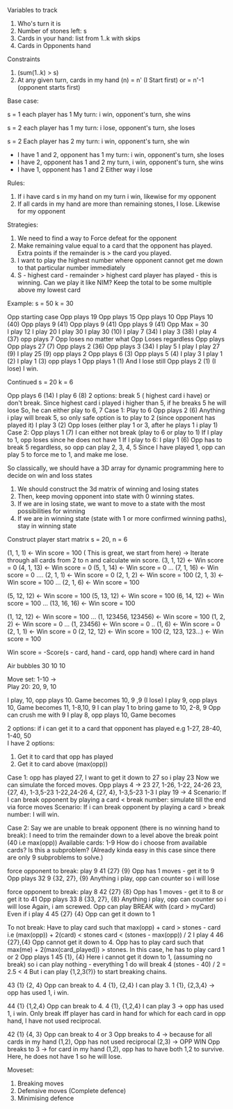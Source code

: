 Variables to track
1. Who's turn it is
2. Number of stones left: s
3. Cards in your hand: list from 1..k with skips
4. Cards in Opponents hand

Constraints 
1. (sum(1..k) > s)
2. At any given turn, cards in my hand (n) = n' (I Start first) or = n'-1 (opponent starts first)


Base case:

s = 1
each player has 1 
My turn: i win, opponent's turn, she wins

s = 2
each player has 1
my turn: i lose, opponent's turn, she loses

s = 2
Each player has 2
my turn: i win, opponent's turn, she win
- I have 1 and 2, opponent has 1
my turn: i win, opponent's turn, she loses
- I have 2, opponent has 1 and 2
my turn, i win, opponent's turn, she wins
- I have 1, opponent has 1 and 2
Either way i lose

Rules: 
1. If i have card s in my hand on my turn i win, likewise for my opponent
2. If all cards in my hand are more than remaining stones, I lose. Likewise for my opponent

Strategies:
1. We need to find a way to Force defeat for the opponent
2. Make remaining value equal to a card that the opponent has played. Extra points if the remainder is > the card you played.
3. I want to play the highest number where opponent cannot get me down to that particular number immediately
4. S - highest card - remainder > highest card player has played - this is winning.
Can we play it like NIM? Keep the total to be some multiple above my lowest card 


Example:
s = 50
k = 30

Opp starting case
Opp plays 19  Opp plays 15              Opp plays 10           Opp Plays 10 (40)     Opp plays 9 (41)    Opp plays 9 (41)                   Opp plays 9 (41) Opp Max = 30               
I play 12     I play 20                 I play 30              I play 30 (10)        I play 7 (34)       I play 3 (38)                      I play 4 (37) 
opp plays 7   Opp loses no matter what  Opp Loses regardless   Opp plays             Opp plays 27 (7)    Opp plays 2 (36)                   Opp plays 3 (34)
I play 5                                                                             I play              I play 27 (9)                      I play 25 (9)
opp plays 2                                                                                              Opp plays 6 (3)                    Opp plays 5 (4)
I play 3                                                                                                 I play 1 (2)                       I play 1 (3)
opp plays 1                                                                                              Opp plays 1 (1) And I lose still   Opp plays 2 (1) (I lose)
I win.

Continued
s = 20
k = 6

Opp plays 6 (14)
I play 6 (8)
2 options: break 5 ( highest card i have) or don't break. Since highest card i played i higher than 5, if he breaks 5 he will lose
So, he can either play to 6, 7
Case 1: Play to 6
    Opp plays 2 (6)
    Anything i play will break 5, so only safe option is to play to 2 (since opponent has played it)
    I play 3 (2)
    Opp loses (either play 1 or 3, after he plays 1 i play 1)
Case 2:
    Opp plays 1 (7)
    I can either not break (play to 6 or play to 1)
    If I play to 1, opp loses since he does not have 1
    If I play to 6:
        I play 1 (6)
    Opp has to break 5 regardless, so opp can play 2, 3, 4, 5
    Since I have played 1, opp can play 5 to force me to 1, and make me lose.

So classically, we should have a 3D array for dynamic programming here to decide on win and loss states
1. We should construct the 3d matrix of winning and losing states
2. Then, keep moving opponent into state with 0 winning states. 
3. If we are in losing state, we want to move to a state with the most possibilities for winning
4. If we are in winning state (state with 1 or more confirmed winning paths), stay in winning state

Construct player start matrix
s = 20, n = 6

(1, 1, 1) <- Win score = 100 ( This is great, we start from here) -> Iterate through all cards from 2 to n and calculate win score.
(3, 1, 12) <- Win score = 0
(4, 1, 13) <- Win score = 0
(5, 1, 14) <- Win score = 0
...
(7, 1, 16) <- Win score = 0
....
(2, 1, 1) <- Win score = 0
(2, 1, 2) <- Win score = 100
(2, 1, 3) <- Win score = 100
...
(2, 1, 6) <- Win score = 100

(5, 12, 12) <- Win score = 100
(5, 13, 12) <- Win score = 100
(6, 14, 12) <- Win score = 100
...
(13, 16, 16) <- Win score = 100


(1, 12, 12) <- Win score = 100
...
(1, 123456, 123456) <- Win score = 100
(1, 2, 2) <- Win score = 0
...
(1, 23456) <- Win score = 0
..
(1, 6) <- Win score = 0
(2, 1, 1) <- Win score = 0
(2, 12, 12) <- Win score = 100
(2, 123, 123...) <- Win score = 100

Win score = -Score(s - card, hand - card, opp hand) where card in hand

Air bubbles
30 10 10

Move set:
 1-10 ->  
 Play 20: 20, 9, 10

 I play, 10, opp plays 10. Game becomes 10, 9 ,9 (I lose)
 I play 9, opp plays 10, Game becomes 11, 1-8,10, 9
 I can play 1 to bring game to 10, 2-8, 9
 Opp can crush me with 9
I play 8, opp plays 10, Game becomes  
 
2 options: 
if i can get it to a card that opponent has played
e.g 1-27, 28-40, 1-40, 50  
I have 2 options:
1. Get it to card that opp has played
2. Get it to card above (max(opp))

Case 1: opp has played 27, I want to get it down to 27 so i play 23
Now we can simulate the forced moves. Opp plays 4 -> 23 
27, 1-26, 1-22, 24-26
23, {27, 4}, 1-3,5-23 1-22,24-26
4, {27, 4}, 1-3,5-23 1-3
I play 19 -> 4
Scenario: If I can break opponent by playing a card < break number: simulate till the end via force moves
Scenario: If i can break opponent by playing a card > break number: I will win.

Case 2: Say we are unable to break opponent (there is no winning hand to break):
I need to trim the remainder down to a level above the break point (40 i.e max(opp))
Available cards: 1-9 
How do i choose from available cards? Is this a subproblem? (Already kinda easy in this case since there are only 9 subproblems to solve.)

force opponent to break: play 9
41 {27} {9}
Opp has 1 moves - get it to 9
Opp plays 32
9 {32, 27}, {9}
Anything i play, opp can counter so i will lose

force opponent to break: play 8
42 {27} {8}
Opp has 1 moves - get it to 8 or get it to 41
Opp plays 33
8 {33, 27}, {8}
Anything i play, opp can counter so i will lose
Again, i am screwed. Opp can play BREAK with (card > myCard)
Even if i play 4
45 {27} {4}
Opp can get it down to 1 

To not break: Have to play card such that max(opp) + card > stones - card i.e (max(opp)) + 2(card) < stones 
card < (stones - max(opp)) / 2
I play 4
46 {27},{4}
Opp cannot get it down to 4. 
Opp has to play card such that max(me) + 2(max(card_played)) > stones. In this case, he has to play card 1 or 2
Opp plays 1
45 {1}, {4}
Here i cannot get it down to 1, (assuming no break) so i can play nothing - everything 1 do will break 4 (stones - 40) / 2 = 2.5 < 4
But i can play {1,2,3(?)} to start breaking chains.

43 {1} {2, 4}
Opp can break to 4.
4 {1}, {2,4}
I can play 3.
1 {1}, {2,3,4} -> opp has used 1, i win.

44 {1} {1,2,4}
Opp can break to 4.
4 {1}, {1,2,4}
I can play 3 -> opp has used 1, i win.
Only break iff player has card in hand for which for each card in opp hand, I have not used reciprocal.

42 {1} {4, 3}
Opp can break to 4 or 3
Opp breaks to 4 -> because for all cards in my hand (1,2), Opp has not used reciprocal (2,3) -> OPP WIN
Opp breaks to 3 -> for card in my hand (1,2), opp has to have both 1,2 to survive. Here, he does not have 1 so he will lose.

Moveset: 
1. Breaking moves
2. Defensive moves (Complete defence)
3. Minimising defence